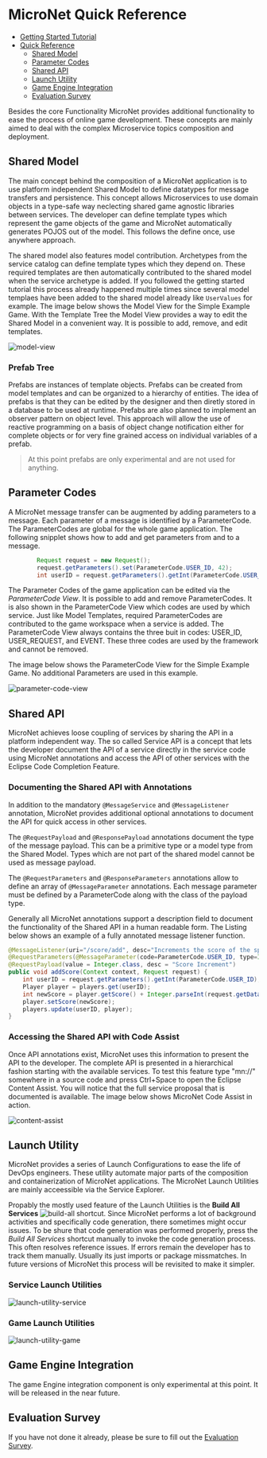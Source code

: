 # MicroNet Quick Reference

- [Getting Started Tutorial](../index.md)
- [Quick Reference](index.md)
  - [Shared Model](#shared-model)
  - [Parameter Codes](#parameter-codes)
  - [Shared API](#shared-api)
  - [Launch Utility](#launch-utility)
  - [Game Engine Integration](#game-engine-integration)
  - [Evaluation Survey](#evaluation-survey)

Besides the core Functionality MicroNet provides additional functionality to ease the process of online game development. These concepts are mainly aimed to deal with the complex Microservice topics composition and deployment.

## Shared Model

The main concept behind the composition of a MicroNet application is to use platform independent Shared Model to define datatypes for message transfers and persistence. This concept allows Microservices to use domain objects in a type-safe way neclecting shared game agnostic libraries between services. The developer can define template types which represent the game objects of the game and MicroNet automatically generates POJOS out of the model. This follows the define once, use anywhere approach.

The shared model also features model contribution. Archetypes from the service catalog can define template types which they depend on. These required templates are then automatically contributed to the shared model when the service archetype is added. If you followed the getting started tutorial this process already happened multiple times since several model templaes have been added to the shared model already like `UserValues` for example. The image below shows the Model View for the Simple Example Game. With the Template Tree the Model View provides a way to edit the Shared Model in a convenient way. It is possible to add, remove, and edit templates. 

![model-view](ModelView.PNG "Model View of the Simple Example Game")

### Prefab Tree

Prefabs are instances of template objects. Prefabs can be created from model templates and can be organized to a hierarchy of entities. The idea of prefabs is that they can be edited by the designer and then diretly stored in a database to be used at runtime. Prefabs are also planned to implement an observer pattern on object level. This approach will allow the use of reactive programming on a basis of object change notification either for complete objects or for very fine grained access on individual variables of a prefab.

> At this point prefabs are only experimental and are not used for anything. 

## Parameter Codes

A MicroNet message transfer can be augmented by adding parameters to a message. Each parameter of a message is identified by a ParameterCode. The ParameterCodes are global for the whole game application. The following snipplet shows how to add and get parameters from and to a message.

```java
		Request request = new Request();
		request.getParameters().set(ParameterCode.USER_ID, 42);
		int userID = request.getParameters().getInt(ParameterCode.USER_ID);
```

The Parameter Codes of the game application can be edited via the *ParameterCode View*. It is possible to add and remove ParameterCodes. It is also shown in the ParameterCode View which codes are used by which service. Just like Model Templates, required ParameterCodes are contributed to the game workspace when a service is added. The ParameterCode View always contains the three buit in codes: USER_ID, USER_REQUEST, and EVENT. These three codes are used by the framework and cannot be removed.

The image below shows the ParameterCode View for the Simple Example Game. No additional Parameters are used in this example.

![parameter-code-view](ParameterCodeView.PNG "Parameter Code View of the Simple Example Game")

## Shared API

MicroNet achieves loose coupling of services by sharing the API in a platform independent way. The so called Service API is a concept that lets the developer document the API of a service directly in the service code using MicroNet annotations and access the API of other services with the Eclipse Code Completion Feature. 

### Documenting the Shared API with Annotations

In addition to the mandatory `@MessageService` and `@MessageListener` annotation, MicroNet provides additional optional annotations to document the API for quick access in other services.

The `@RequestPayload` and `@ResponsePayload` annotations document the type of the message payload. This can be a primitive type or a model type from the Shared Model. Types which are not part of the shared model cannot be used as message payload.

The `@RequestParameters` and `@ResponseParameters` annotations allow to define an array of `@MessageParameter` annotations. Each message parameter must be defined by a ParameterCode along with the class of the payload type.

Generally all MicroNet annotations support a description field to document the functionality of the Shared API in a human readable form.  The Listing below shows an example of a fully annotated message listener function.

```java
@MessageListener(uri="/score/add", desc="Increments the score of the specified player")
@RequestParameters(@MessageParameter(code=ParameterCode.USER_ID, type=Integer.class, desc="UserID"))
@RequestPayload(value = Integer.class, desc = "Score Increment")
public void addScore(Context context, Request request) {
	int userID = request.getParameters().getInt(ParameterCode.USER_ID);
	Player player = players.get(userID);
	int newScore = player.getScore() + Integer.parseInt(request.getData());
	player.setScore(newScore);
	players.update(userID, player);
}
```
### Accessing the Shared API with Code Assist

Once API annotations exist, MicroNet uses this information to present the API to the developer. The complete API is presented in a hierarchical fashion starting with the available services. To test this feature type "mn://" somewhere in a source code and press Ctrl+Space to open the Eclipse Content Assist. You will notice that the full service proposal that is documented is available. The image below shows MicroNet Code Assist in action.

![content-assist](CodeAssist.png "MicroNet Content Assist")

## Launch Utility

MicroNet provides a series of Launch Configurations to ease the life of DevOps engineers. These utility automate major parts of the composition and containerization of MicroNet applications. The MicroNet Launch Utilities are mainly acceessible via the Service Explorer.

Propably the mostly used feature of the Launch Utilities is the **Build All Services** ![build-all](build.png) shortcut. Since MicroNet performs a lot of background activities and specifically code generation, there sometimes might occur issues. To be shure that code generation was performed properly, press the *Build All Services* shortcut manually to invoke the code generation process. This often resolves reference issues. If errors remain the developer has to track them manually. Usually its just imports or package missmatches. In future versions of MicroNet this process will be revisited to make it simpler.

### Service Launch Utilities

![launch-utility-service](LaunchUtilityService.png "MicroNet Service Launch Utility")

### Game Launch Utilities

![launch-utility-game](LaunchUtilityGame.PNG "MicroNet Game Launch Utility")

## Game Engine Integration

The game Engine integration component is only experimental at this point. It will be released in the near future.

## Evaluation Survey

If you have not done it already, please be sure to fill out the [Evaluation Survey](https://docs.google.com/forms/d/e/1FAIpQLSc2mOMse_nsa6kJSQsRMN-ph_sUb4EDws9loc530sVPcMOOsg/viewform?usp=sf_link).
